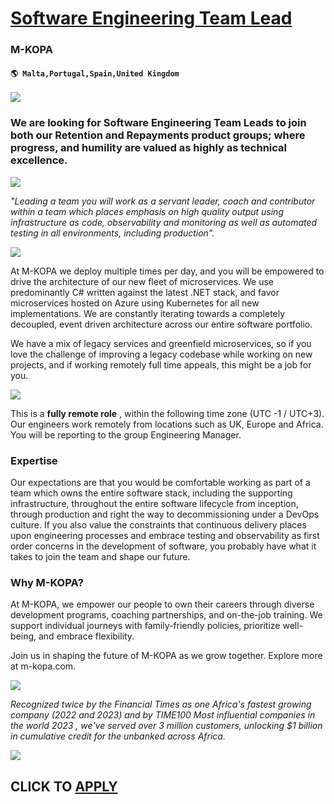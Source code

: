 # [Software Engineering Team Lead](https://www.remotewlb.com/apply/software-engineering-team-lead-55935)  
### M-KOPA  
#### `🌎 Malta,Portugal,Spain,United Kingdom`  

![](https://app.ashbyhq.com/api/images/user-content/1d985516-2a99-43c0-b591-957f5adaceb9/04d1ee0e-4a21-4742-809e-2c76e5118263/B25.png)

### **We are looking for Software Engineering Team Leads to join both our Retention and Repayments product groups; where progress, and humility are valued as highly as technical excellence.**

![](https://app.ashbyhq.com/api/images/user-content/1d985516-2a99-43c0-b591-957f5adaceb9/fdd17077-eb4f-4458-93a5-b0ecf8a20896/B13.png)

 _"Leading a team you will work as a servant leader, coach and contributor within a team which places emphasis on high quality output using infrastructure as code, observability and monitoring as well as automated testing in all environments, including production"._

![](https://app.ashbyhq.com/api/images/user-content/1d985516-2a99-43c0-b591-957f5adaceb9/bb9adc3d-1045-4402-9fc5-78673edcdf71/B13.png)

At M-KOPA we deploy multiple times per day, and you will be empowered to drive the architecture of our new fleet of microservices. We use predominantly C# written against the latest .NET stack, and favor microservices hosted on Azure using Kubernetes for all new implementations. We are constantly iterating towards a completely decoupled, event driven architecture across our entire software portfolio.

We have a mix of legacy services and greenfield microservices, so if you love the challenge of improving a legacy codebase while working on new projects, and if working remotely full time appeals, this might be a job for you.

![](https://app.ashbyhq.com/api/images/user-content/1d985516-2a99-43c0-b591-957f5adaceb9/ba282a12-7335-4f14-b5d0-85744a5ad867/B7.png)

This is a **fully remote role** , within the following time zone (UTC -1 / UTC+3). Our engineers work remotely from locations such as UK, Europe and Africa. You will be reporting to the group Engineering Manager.

### Expertise

Our expectations are that you would be comfortable working as part of a team which owns the entire software stack, including the supporting infrastructure, throughout the entire software lifecycle from inception, through production and right the way to decommissioning under a DevOps culture. If you also value the constraints that continuous delivery places upon engineering processes and embrace testing and observability as first order concerns in the development of software, you probably have what it takes to join the team and shape our future.

### Why M-KOPA?

At M-KOPA, we empower our people to own their careers through diverse development programs, coaching partnerships, and on-the-job training. We support individual journeys with family-friendly policies, prioritize well-being, and embrace flexibility.

Join us in shaping the future of M-KOPA as we grow together. Explore more at m-kopa.com.

![](https://app.ashbyhq.com/api/images/user-content/1d985516-2a99-43c0-b591-957f5adaceb9/369018b8-cf9c-49c7-95f1-1d414482ba57/B13.png)

 _Recognized twice by the Financial Times as one Africa's fastest growing company (2022 and 2023) and by TIME100 Most influential companies in the world 2023 , we've served over 3 million customers, unlocking $1 billion in cumulative credit for the unbanked across Africa._

![](https://app.ashbyhq.com/api/images/user-content/1d985516-2a99-43c0-b591-957f5adaceb9/779066a6-6a2f-4c86-9d46-6e23ef52d244/B13.png)

  
## CLICK TO [APPLY](https://www.remotewlb.com/apply/software-engineering-team-lead-55935)

